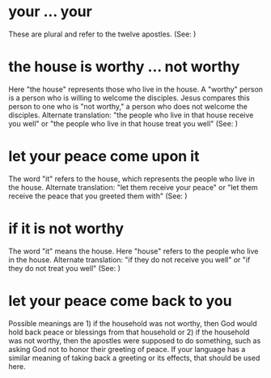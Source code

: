 
# your ... your
These are plural and refer to the twelve apostles. (See: )

# the house is worthy ... not worthy
Here "the house" represents those who live in the house. A "worthy" person is a person who is willing to welcome the disciples. Jesus compares this person to one who is "not worthy," a person who does not welcome the disciples. Alternate translation: "the people who live in that house receive you well" or "the people who live in that house treat you well" (See: )

# let your peace come upon it
The word "it" refers to the house, which represents the people who live in the house. Alternate translation: "let them receive your peace" or "let them receive the peace that you greeted them with" (See: )

# if it is not worthy
The word "it" means the house. Here "house" refers to the people who live in the house. Alternate translation: "if they do not receive you well" or "if they do not treat you well" (See: )

# let your peace come back to you
Possible meanings are 1) if the household was not worthy, then God would hold back peace or blessings from that household or 2) if the household was not worthy, then the apostles were supposed to do something, such as asking God not to honor their greeting of peace. If your language has a similar meaning of taking back a greeting or its effects, that should be used here.